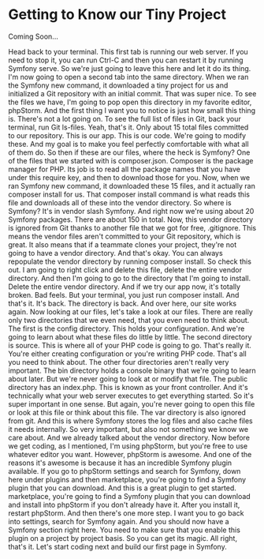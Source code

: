 # Getting to Know our Tiny Project

Coming Soon...

Head back to your terminal. This first tab is running our web server. If you need to stop it, you can run Ctrl-C and then you can restart it by running Symfony serve. So we're just going to leave this here and let it do its thing. I'm now going to open a second tab into the same directory. When we ran the Symfony new command, it downloaded a tiny project for us and initialized a Git repository with an initial commit. That was super nice. To see the files we have, I'm going to pop open this directory in my favorite editor, phpStorm. And the first thing I want you to notice is just how small this thing is. There's not a lot going on. To see the full list of files in Git, back your terminal, run Git ls-files. Yeah, that's it. Only about 15 total files committed to our repository. This is our app. This is our code. We're going to modify these. And my goal is to make you feel perfectly comfortable with what all of them do. So then if these are our files, where the heck is Symfony? One of the files that we started with is composer.json. Composer is the package manager for PHP. Its job is to read all the package names that you have under this require key, and then to download those for you. Now, when we ran Symfony new command, it downloaded these 15 files, and it actually ran composer install for us. That composer install command is what reads this file and downloads all of these into the vendor directory. So where is Symfony? It's in vendor slash Symfony. And right now we're using about 20 Symfony packages. There are about 150 in total. Now, this vendor directory is ignored from Git thanks to another file that we got for free, .gitignore. This means the vendor files aren't committed to your Git repository, which is great. It also means that if a teammate clones your project, they're not going to have a vendor directory. And that's okay. You can always repopulate the vendor directory by running composer install. So check this out. I am going to right click and delete this file, delete the entire vendor directory. And then I'm going to go to the directory that I'm going to install. Delete the entire vendor directory.  And if we try our app now, it's totally broken. Bad feels. But your terminal, you just run composer install. And that's it. It's back. The directory is back. And over here, our site works again. Now looking at our files, let's take a look at our files. There are really only two directories that we even need, that you even need to think about. The first is the config directory. This holds your configuration. And we're going to learn about what these files do little by little. The second directory is source. This is where all of your PHP code is going to go. That's really it. You're either creating configuration or you're writing PHP code. That's all you need to think about. The other four directories aren't really very important. The bin directory holds a console binary that we're going to learn about later. But we're never going to look at or modify that file. The public directory has an index.php. This is known as your front controller. And it's technically what your web server executes to get everything started. So it's super important in one sense. But again, you're never going to open this file or look at this file or think about this file. The var directory is also ignored from git. And this is where Symfony stores the log files and also cache files it needs internally. So very important, but also not something we know we care about. And we already talked about the vendor directory. Now before we get coding, as I mentioned, I'm using phpStorm, but you're free to use whatever editor you want. However, phpStorm is awesome. And one of the reasons it's awesome is because it has an incredible Symfony plugin available. If you go to phpStorm settings and search for Symfony, down here under plugins and then marketplace, you're going to find a Symfony plugin that you can download. And this is a great plugin to get started. marketplace, you're going to find a Symfony plugin that you can download and install into phpStorm if you don't already have it. After you install it, restart phpStorm. And then there's one more step. I want you to go back into settings, search for Symfony again. And you should now have a Symfony section right here.  You need to make sure that you enable this plugin on a project by project basis. So you can get its magic. All right, that's it. Let's start coding next and build our first page in Symfony.
